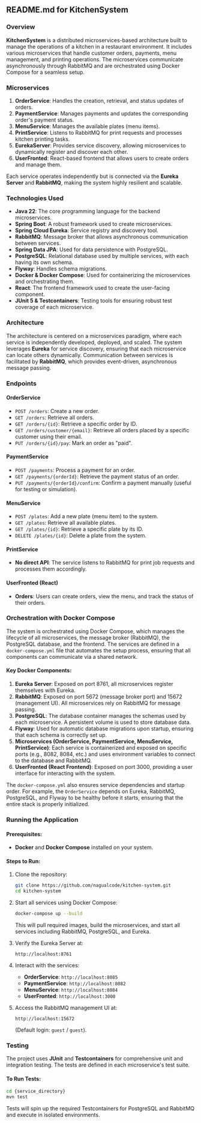 ## README.md for KitchenSystem

### Overview

**KitchenSystem** is a distributed microservices-based architecture built to manage the operations of a kitchen in a restaurant environment. It includes various microservices that handle customer orders, payments, menu management, and printing operations. The microservices communicate asynchronously through RabbitMQ and are orchestrated using Docker Compose for a seamless setup.

### Microservices

1. **OrderService**: Handles the creation, retrieval, and status updates of orders.
2. **PaymentService**: Manages payments and updates the corresponding order's payment status.
3. **MenuService**: Manages the available plates (menu items).
4. **PrintService**: Listens to RabbitMQ for print requests and processes kitchen printing tasks.
5. **EurekaServer**: Provides service discovery, allowing microservices to dynamically register and discover each other.
6. **UserFronted**: React-based frontend that allows users to create orders and manage them.

Each service operates independently but is connected via the **Eureka Server** and **RabbitMQ**, making the system highly resilient and scalable.

### Technologies Used

- **Java 22**: The core programming language for the backend microservices.
- **Spring Boot**: A robust framework used to create microservices.
- **Spring Cloud Eureka**: Service registry and discovery tool.
- **RabbitMQ**: Message broker that allows asynchronous communication between services.
- **Spring Data JPA**: Used for data persistence with PostgreSQL.
- **PostgreSQL**: Relational database used by multiple services, with each having its own schema.
- **Flyway**: Handles schema migrations.
- **Docker & Docker Compose**: Used for containerizing the microservices and orchestrating them.
- **React**: The frontend framework used to create the user-facing component.
- **JUnit 5 & Testcontainers**: Testing tools for ensuring robust test coverage of each microservice.

### Architecture

The architecture is centered on a microservices paradigm, where each service is independently developed, deployed, and scaled. The system leverages **Eureka** for service discovery, ensuring that each microservice can locate others dynamically. Communication between services is facilitated by **RabbitMQ**, which provides event-driven, asynchronous message passing.

### Endpoints

#### OrderService
- `POST /orders`: Create a new order.
- `GET /orders`: Retrieve all orders.
- `GET /orders/{id}`: Retrieve a specific order by ID.
- `GET /orders/customer/{email}`: Retrieve all orders placed by a specific customer using their email.
- `PUT /orders/{id}/pay`: Mark an order as "paid".

#### PaymentService
- `POST /payments`: Process a payment for an order.
- `GET /payments/{orderId}`: Retrieve the payment status of an order.
- `PUT /payments/{orderId}/confirm`: Confirm a payment manually (useful for testing or simulation).

#### MenuService
- `POST /plates`: Add a new plate (menu item) to the system.
- `GET /plates`: Retrieve all available plates.
- `GET /plates/{id}`: Retrieve a specific plate by its ID.
- `DELETE /plates/{id}`: Delete a plate from the system.

#### PrintService
- **No direct API**: The service listens to RabbitMQ for print job requests and processes them accordingly.

#### UserFronted (React)
- **Orders**: Users can create orders, view the menu, and track the status of their orders.

### Orchestration with Docker Compose

The system is orchestrated using Docker Compose, which manages the lifecycle of all microservices, the message broker (RabbitMQ), the PostgreSQL database, and the frontend. The services are defined in a `docker-compose.yml` file that automates the setup process, ensuring that all components can communicate via a shared network.

#### Key Docker Components:
1. **Eureka Server**: Exposed on port 8761, all microservices register themselves with Eureka.
2. **RabbitMQ**: Exposed on port 5672 (message broker port) and 15672 (management UI). All microservices rely on RabbitMQ for message passing.
3. **PostgreSQL**: The database container manages the schemas used by each microservice. A persistent volume is used to store database data.
4. **Flyway**: Used for automatic database migrations upon startup, ensuring that each schema is correctly set up.
5. **Microservices (OrderService, PaymentService, MenuService, PrintService)**: Each service is containerized and exposed on specific ports (e.g., 8082, 8084, etc.) and uses environment variables to connect to the database and RabbitMQ.
6. **UserFronted (React Frontend)**: Exposed on port 3000, providing a user interface for interacting with the system.

The `docker-compose.yml` also ensures service dependencies and startup order. For example, the `OrderService` depends on Eureka, RabbitMQ, PostgreSQL, and Flyway to be healthy before it starts, ensuring that the entire stack is properly initialized.

### Running the Application

#### Prerequisites:
- **Docker** and **Docker Compose** installed on your system.

#### Steps to Run:
1. Clone the repository:
   ```bash
   git clone https://github.com/nagualcode/kitchen-system.git
   cd kitchen-system
   ```
2. Start all services using Docker Compose:
   ```bash
   docker-compose up --build
   ```
   This will pull required images, build the microservices, and start all services including RabbitMQ, PostgreSQL, and Eureka.

3. Verify the Eureka Server at:
   ```
   http://localhost:8761
   ```

4. Interact with the services:
   - **OrderService**: `http://localhost:8085`
   - **PaymentService**: `http://localhost:8082`
   - **MenuService**: `http://localhost:8084`
   - **UserFronted**: `http://localhost:3000`

5. Access the RabbitMQ management UI at:
   ```
   http://localhost:15672
   ```
   (Default login: `guest` / `guest`).

### Testing

The project uses **JUnit** and **Testcontainers** for comprehensive unit and integration testing. The tests are defined in each microservice's test suite.

#### To Run Tests:
```bash
cd {service_directory}
mvn test
```
Tests will spin up the required Testcontainers for PostgreSQL and RabbitMQ and execute in isolated environments.

